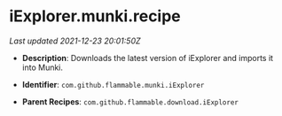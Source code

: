 # iExplorer.munki.recipe

_Last updated 2021-12-23 20:01:50Z_

- **Description**: Downloads the latest version of iExplorer and imports it into Munki.

- **Identifier**: `com.github.flammable.munki.iExplorer`

- **Parent Recipes**: `com.github.flammable.download.iExplorer`
